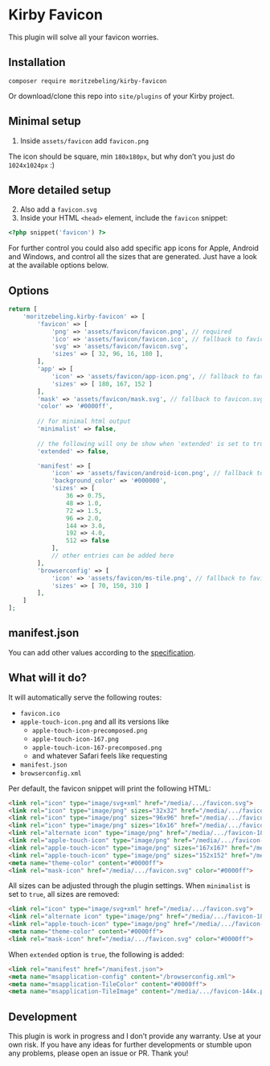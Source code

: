 # Kirby Favicon

This plugin will solve all your favicon worries.

## Installation

```
composer require moritzebeling/kirby-favicon
```

Or download/clone this repo into `site/plugins` of your Kirby project.

## Minimal setup

1. Inside `assets/favicon` add `favicon.png`

The icon should be square, min `180x180px`, but why don’t you just do `1024x1024px` :)

## More detailed setup

2. Also add a `favicon.svg`
3. Inside your HTML `<head>` element, include the `favicon` snippet:

```php
<?php snippet('favicon') ?>
```

For further control you could also add specific app icons for Apple, Android and Windows, and control all the sizes that are generated. Just have a look at the available options below.

## Options

```php
return [
    'moritzebeling.kirby-favicon' => [
        'favicon' => [
            'png' => 'assets/favicon/favicon.png', // required
            'ico' => 'assets/favicon/favicon.ico', // fallback to favicon.png
            'svg' => 'assets/favicon/favicon.svg',
            'sizes' => [ 32, 96, 16, 180 ],
        ],
        'app' => [
            'icon' => 'assets/favicon/app-icon.png', // fallback to favicon.png
            'sizes' => [ 180, 167, 152 ]
        ],
        'mask' => 'assets/favicon/mask.svg', // fallback to favicon.svg
        'color' => '#0000ff',
        
        // for minimal html output
        'minimalist' => false,
        
        // the following will ony be show when 'extended' is set to true
        'extended' => false,

        'manifest' => [
            'icon' => 'assets/favicon/android-icon.png', // fallback to favicon.png
            'background_color' => '#000000',
            'sizes' => [
                36 => 0.75,
                48 => 1.0,
                72 => 1.5,
                96 => 2.0,
                144 => 3.0,
                192 => 4.0,
                512 => false
            ],
            // other entries can be added here
        ],
        'browserconfig' => [
            'icon' => 'assets/favicon/ms-tile.png', // fallback to favicon.png
            'sizes' => [ 70, 150, 310 ]
        ],
    ]
];
```

## manifest.json

You can add other values according to the [specification](https://developer.mozilla.org/en-US/docs/Mozilla/Add-ons/WebExtensions/manifest.json).

## What will it do?

It will automatically serve the following routes:

- `favicon.ico`
- `apple-touch-icon.png` and all its versions like
    - `apple-touch-icon-precomposed.png`
    - `apple-touch-icon-167.png`
    - `apple-touch-icon-167-precomposed.png`
    - and whatever Safari feels like requesting
- `manifest.json`
- `browserconfig.xml`

Per default, the favicon snippet will print the following HTML:

```html
<link rel="icon" type="image/svg+xml" href="/media/.../favicon.svg">
<link rel="icon" type="image/png" sizes="32x32" href="/media/.../favicon-32x.png">
<link rel="icon" type="image/png" sizes="96x96" href="/media/.../favicon-96x.png">
<link rel="icon" type="image/png" sizes="16x16" href="/media/.../favicon-16x.png">
<link rel="alternate icon" type="image/png" href="/media/.../favicon-180x.png">
<link rel="apple-touch-icon" type="image/png" href="/media/.../favicon-180x.png">
<link rel="apple-touch-icon" type="image/png" sizes="167x167" href="/media/.../favicon-167x.png">
<link rel="apple-touch-icon" type="image/png" sizes="152x152" href="/media/.../favicon-152x.png">
<meta name="theme-color" content="#0000ff">
<link rel="mask-icon" href="/media/.../favicon.svg" color="#0000ff">
```

All sizes can be adjusted through the plugin settings.
When `minimalist` is set to `true`, all sizes are removed:

```html
<link rel="icon" type="image/svg+xml" href="/media/.../favicon.svg">
<link rel="alternate icon" type="image/png" href="/media/.../favicon-180x.png">
<link rel="apple-touch-icon" type="image/png" href="/media/.../favicon-180x.png">
<meta name="theme-color" content="#0000ff">
<link rel="mask-icon" href="/media/.../favicon.svg" color="#0000ff">
```

When `extended` option is `true`, the following is added:

```html
<link rel="manifest" href="/manifest.json">
<meta name="msapplication-config" content="/browserconfig.xml">
<meta name="msapplication-TileColor" content="#0000ff">
<meta name="msapplication-TileImage" content="/media/.../favicon-144x.png">
```

## Development

This plugin is work in progress and I don’t provide any warranty. Use at your own risk. If you have any ideas for further developments or stumble upon any problems, please open an issue or PR. Thank you!